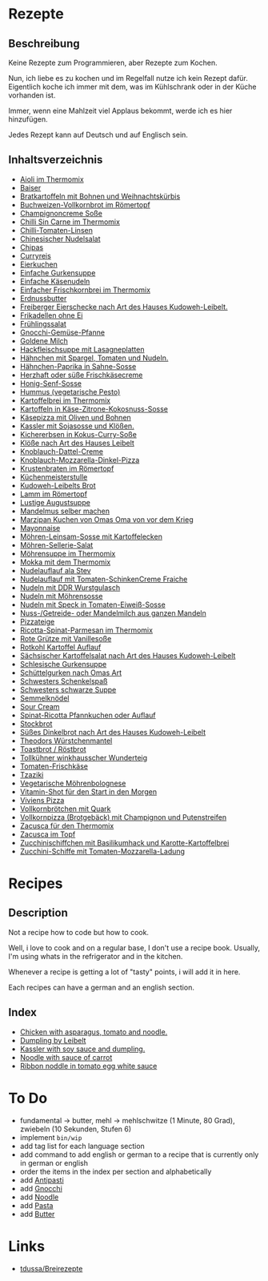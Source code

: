 
# Rezepte

## Beschreibung

Keine Rezepte zum Programmieren, aber Rezepte zum Kochen.

Nun, ich liebe es zu kochen und im Regelfall nutze ich kein Rezept dafür. Eigentlich koche ich immer mit dem, was im Kühlschrank oder in der Küche vorhanden ist.

Immer, wenn eine Mahlzeit viel Applaus bekommt, werde ich es hier hinzufügen.

Jedes Rezept kann auf Deutsch und auf Englisch sein.

## Inhaltsverzeichnis


* [Aioli im Thermomix](https://github.com/stevleibelt/recipes/blob/master/fundamentals/75.md#deutsch)
* [Baiser](https://github.com/stevleibelt/recipes/blob/master/snack/14.md#deutsch)
* [Bratkartoffeln mit Bohnen und Weihnachtskürbis](https://github.com/stevleibelt/recipes/blob/master/dinner/26.md#deutsch)
* [Buchweizen-Vollkornbrot im Römertopf](https://github.com/stevleibelt/recipes/blob/master/fundamentals/38.md#deutsch)
* [Champignoncreme Soße](https://github.com/stevleibelt/recipes/blob/master/fundamentals/68.md#deutsch)
* [Chilli Sin Carne im Thermomix](https://github.com/stevleibelt/recipes/blob/master/lunch/40.md#deutsch)
* [Chilli-Tomaten-Linsen](https://github.com/stevleibelt/recipes/blob/master/lunch/51.md#deutsch)
* [Chinesischer Nudelsalat](https://github.com/stevleibelt/recipes/blob/master/fundamentals/41.md#deutsch)
* [Chipas](https://github.com/stevleibelt/recipes/blob/master/fundamentals/39.md#deutsch)
* [Curryreis](https://github.com/stevleibelt/recipes/blob/master/fundamentals/24.md#deutsch)
* [Eierkuchen](https://github.com/stevleibelt/recipes/blob/master/dinner/07.md#deutsch)
* [Einfache Gurkensuppe](https://github.com/stevleibelt/recipes/blob/master/fundamentals/78.md#deutsch)
* [Einfache Käsenudeln](https://github.com/stevleibelt/recipes/blob/master/lunch/44.md#deutsch)
* [Einfacher Frischkornbrei im Thermomix](https://github.com/stevleibelt/recipes/blob/master/snack/16.md#deutsch)
* [Erdnussbutter](https://github.com/stevleibelt/recipes/blob/master/fundamentals/32.md#deutsch)
* [Freiberger Eierschecke nach Art des Hauses Kudoweh-Leibelt.](https://github.com/stevleibelt/recipes/blob/master/snack/06.md#deutsch)
* [Frikadellen ohne Ei](https://github.com/stevleibelt/recipes/blob/master/fundamentals/52.md#deutsch)
* [Frühlingssalat](https://github.com/stevleibelt/recipes/blob/master/fundamentals/42.md#deutsch)
* [Gnocchi-Gemüse-Pfanne](https://github.com/stevleibelt/recipes/blob/master/lunch/70.md#deutsch)
* [Goldene Milch](https://github.com/stevleibelt/recipes/blob/master/drink/59.md#deutsch)
* [Hackfleischsuppe mit Lasagneplatten](https://github.com/stevleibelt/recipes/blob/master/lunch/71.md#deutsch)
* [Hähnchen mit Spargel, Tomaten und Nudeln.](https://github.com/stevleibelt/recipes/blob/master/dinner/01.md#deutsch)
* [Hähnchen-Paprika in Sahne-Sosse](https://github.com/stevleibelt/recipes/blob/master/lunch/73.md#deutsch)
* [Herzhaft oder süße Frischkäsecreme](https://github.com/stevleibelt/recipes/blob/master/fundamentals/56.md#deutsch)
* [Honig-Senf-Sosse](https://github.com/stevleibelt/recipes/blob/master/fundamentals/34.md#deutsch)
* [Hummus (vegetarische Pesto)](https://github.com/stevleibelt/recipes/blob/master/fundamentals/37.md#deutsch)
* [Kartoffelbrei im Thermomix](https://github.com/stevleibelt/recipes/blob/master/fundamentals/45.md#deutsch)
* [Kartoffeln in Käse-Zitrone-Kokosnuss-Sosse](https://github.com/stevleibelt/recipes/blob/master/dinner/05.md#deutsch)
* [Käsepizza mit Oliven und Bohnen](https://github.com/stevleibelt/recipes/blob/master/dinner/02.md#deutsch)
* [Kassler mit Sojasosse und Klößen.](https://github.com/stevleibelt/recipes/blob/master/dinner/00.md#deutsch)
* [Kichererbsen in Kokus-Curry-Soße](https://github.com/stevleibelt/recipes/blob/master/lunch/50.md#deutsch)
* [Klöße nach Art des Hauses Leibelt](https://github.com/stevleibelt/recipes/blob/master/dinner/11.md#deutsch)
* [Knoblauch-Dattel-Creme](https://github.com/stevleibelt/recipes/blob/master/fundamentals/58.md#deutsch)
* [Knoblauch-Mozzarella-Dinkel-Pizza](https://github.com/stevleibelt/recipes/blob/master/dinner/25.md#deutsch)
* [Krustenbraten im Römertopf](https://github.com/stevleibelt/recipes/blob/master/dinner/35.md#deutsch)
* [Küchenmeisterstulle](https://github.com/stevleibelt/recipes/blob/master/lunch/66.md#deutsch)
* [Kudoweh-Leibelts Brot](https://github.com/stevleibelt/recipes/blob/master/dinner/08.md#deutsch)
* [Lamm im Römertopf](https://github.com/stevleibelt/recipes/blob/master/dinner/33.md#deutsch)
* [Lustige Augustsuppe](https://github.com/stevleibelt/recipes/blob/master/lunch/55.md#deutsch)
* [Mandelmus selber machen](https://github.com/stevleibelt/recipes/blob/master/fundamentals/22.md#deutsch)
* [Marzipan Kuchen von Omas Oma von vor dem Krieg](https://github.com/stevleibelt/recipes/blob/master/snack/21.md#deutsch)
* [Mayonnaise](https://github.com/stevleibelt/recipes/blob/master/fundamentals/43.md#deutsch)
* [Möhren-Leinsam-Sosse mit Kartoffelecken](https://github.com/stevleibelt/recipes/blob/master/dinner/30.md#deutsch)
* [Möhren-Sellerie-Salat](https://github.com/stevleibelt/recipes/blob/master/snack/13.md#deutsch)
* [Möhrensuppe im Thermomix](https://github.com/stevleibelt/recipes/blob/master/lunch/63.md#deutsch)
* [Mokka mit dem Thermomix](https://github.com/stevleibelt/recipes/blob/master/drink/10.md#deutsch)
* [Nudelauflauf ala Stev](https://github.com/stevleibelt/recipes/blob/master/dinner/09.md#deutsch)
* [Nudelauflauf mit Tomaten-SchinkenCreme Fraiche](https://github.com/stevleibelt/recipes/blob/master/lunch/48.md#deutsch)
* [Nudeln mit DDR Wurstgulasch](https://github.com/stevleibelt/recipes/blob/master/lunch/69.md#deutsch)
* [Nudeln mit Möhrensosse](https://github.com/stevleibelt/recipes/blob/master/dinner/03.md#deutsch)
* [Nudeln mit Speck in Tomaten-Eiweiß-Sosse](https://github.com/stevleibelt/recipes/blob/master/dinner/04.md#deutsch)
* [Nuss-/Getreide- oder Mandelmilch aus ganzen Mandeln](https://github.com/stevleibelt/recipes/blob/master/drink/23.md#deutsch)
* [Pizzateige](https://github.com/stevleibelt/recipes/blob/master/fundamentals/29.md#deutsch)
* [Ricotta-Spinat-Parmesan im Thermomix](https://github.com/stevleibelt/recipes/blob/master/fundamentals/67.md#deutsch)
* [Rote Grütze mit Vanillesoße](https://github.com/stevleibelt/recipes/blob/master/snack/36.md#deutsch)
* [Rotkohl Kartoffel Auflauf](https://github.com/stevleibelt/recipes/blob/master/lunch/65.md#deutsch)
* [Sächsischer Kartoffelsalat nach Art des Hauses Kudoweh-Leibelt](https://github.com/stevleibelt/recipes/blob/master/fundamentals/49.md#deutsch)
* [Schlesische Gurkensuppe](https://github.com/stevleibelt/recipes/blob/master/fundamentals/79.md#deutsch)
* [Schüttelgurken nach Omas Art](https://github.com/stevleibelt/recipes/blob/master/fundamentals/54.md#deutsch)
* [Schwesters Schenkelspaß](https://github.com/stevleibelt/recipes/blob/master/lunch/61.md#deutsch)
* [Schwesters schwarze Suppe](https://github.com/stevleibelt/recipes/blob/master/fundamentals/60.md#deutsch)
* [Semmelknödel](https://github.com/stevleibelt/recipes/blob/master/lunch/72.md#deutsch)
* [Sour Cream](https://github.com/stevleibelt/recipes/blob/master/fundamentals/64.md#deutsch)
* [Spinat-Ricotta Pfannkuchen oder Auflauf](https://github.com/stevleibelt/recipes/blob/master/lunch/62.md#deutsch)
* [Stockbrot](https://github.com/stevleibelt/recipes/blob/master/snack/27.md#deutsch)
* [Süßes Dinkelbrot nach Art des Hauses Kudoweh-Leibelt](https://github.com/stevleibelt/recipes/blob/master/snack/15.md#deutsch)
* [Theodors Würstchenmantel](https://github.com/stevleibelt/recipes/blob/master/lunch/77.md#deutsch)
* [Toastbrot / Röstbrot](https://github.com/stevleibelt/recipes/blob/master/fundamentals/20.md#deutsch)
* [Tollkühner winkhausscher Wunderteig](https://github.com/stevleibelt/recipes/blob/master/snack/12.md#deutsch)
* [Tomaten-Frischkäse](https://github.com/stevleibelt/recipes/blob/master/fundamentals/57.md#deutsch)
* [Tzaziki](https://github.com/stevleibelt/recipes/blob/master/fundamentals/53.md#deutsch)
* [Vegetarische Möhrenbolognese](https://github.com/stevleibelt/recipes/blob/master/lunch/28.md#deutsch)
* [Vitamin-Shot für den Start in den Morgen](https://github.com/stevleibelt/recipes/blob/master/drink/31.md#deutsch)
* [Viviens Pizza](https://github.com/stevleibelt/recipes/blob/master/lunch/76.md#deutsch)
* [Vollkornbrötchen mit Quark](https://github.com/stevleibelt/recipes/blob/master/breakfast/19.md#deutsch)
* [Vollkornpizza (Brotgebäck) mit Champignon und Putenstreifen](https://github.com/stevleibelt/recipes/blob/master/dinner/18.md#deutsch)
* [Zacusca für den Thermomix](https://github.com/stevleibelt/recipes/blob/master/fundamentals/47.md#deutsch)
* [Zacusca im Topf](https://github.com/stevleibelt/recipes/blob/master/fundamentals/46.md#deutsch)
* [Zucchinischiffchen mit Basilikumhack und Karotte-Kartoffelbrei](https://github.com/stevleibelt/recipes/blob/master/lunch/17.md#deutsch)
* [Zucchini-Schiffe mit Tomaten-Mozzarella-Ladung](https://github.com/stevleibelt/recipes/blob/master/lunch/74.md#deutsch)
# Recipes

## Description

Not a recipe how to code but how to cook.

Well, i love to cook and on a regular base, I don't use a recipe book. Usually, I'm using whats in the refrigerator and in the kitchen.

Whenever a recipe is getting a lot of "tasty" points, i will add it in here.

Each recipes can have a german and an english section.

## Index


* [Chicken with asparagus, tomato and noodle.](https://github.com/stevleibelt/recipes/blob/master/dinner/01.md#english)
* [Dumpling by Leibelt](https://github.com/stevleibelt/recipes/blob/master/dinner/11.md#english)
* [Kassler with soy sauce and dumpling.](https://github.com/stevleibelt/recipes/blob/master/dinner/00.md#english)
* [Noodle with sauce of carrot](https://github.com/stevleibelt/recipes/blob/master/dinner/03.md#english)
* [Ribbon noddle in tomato egg white sauce](https://github.com/stevleibelt/recipes/blob/master/dinner/04.md#english)
# To Do

* fundamental -> butter, mehl -> mehlschwitze (1 Minute, 80 Grad), zwiebeln (10 Sekunden, Stufen 6)
* implement `bin/wip`
* add tag list for each language section
* add command to add english or german to a recipe that is currently only in german or english
* order the items in the index per section and alphabetically
* add [Antipasti](http://www.selber-machen.de/weltrezepte/antipasti-selber-machen/)
* add [Gnocchi](http://www.selber-machen.de/weltrezepte/gnocchi-selber-machen/)
* add [Noodle](http://www.selber-machen.de/weltrezepte/nudeln-selber-machen/)
* add [Pasta](http://www.selber-machen.de/weltrezepte/pasta-selber-machen/)
* add [Butter](http://www.selber-machen.de/weltrezepte/butter-selber-machen/)

# Links

* [tdussa/Breirezepte](https://github.com/tdussa/Breirezepte)
